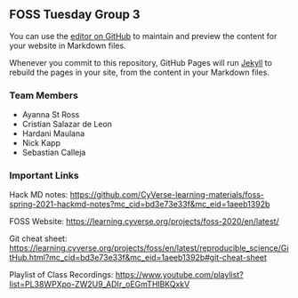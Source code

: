 ## FOSS Tuesday Group 3 

You can use the [editor on GitHub](https://github.com/sebcalleja/FOSS-Group3/edit/main/README.md) to maintain and preview the content for your website in Markdown files.

Whenever you commit to this repository, GitHub Pages will run [Jekyll](https://jekyllrb.com/) to rebuild the pages in your site, from the content in your Markdown files.

### Team Members
- Ayanna St Ross
- Cristian Salazar de Leon
- Hardani Maulana
- Nick Kapp
- Sebastian Calleja

### Important Links
Hack MD notes: https://github.com/CyVerse-learning-materials/foss-spring-2021-hackmd-notes?mc_cid=bd3e73e33f&mc_eid=1aeeb1392b

FOSS Website: https://learning.cyverse.org/projects/foss-2020/en/latest/

Git cheat sheet: https://learning.cyverse.org/projects/foss/en/latest/reproducible_science/GitHub.html?mc_cid=bd3e73e33f&mc_eid=1aeeb1392b#git-cheat-sheet

Playlist of Class Recordings: https://www.youtube.com/playlist?list=PL38WPXpo-ZW2U9_ADIr_oEGmTHlBKQxkV
